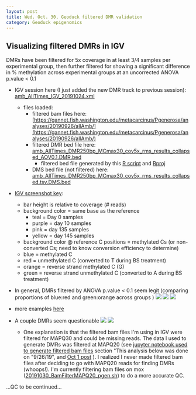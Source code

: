 ```yaml
---
layout: post
title: Wed. Oct. 30, Geoduck filtered DMR validation 
category: Geoduck epigenomics
---
```


## Visualizing filtered DMRs in IGV
DMRs have been filtered for 5x coverage in at least 3/4 samples per experimental group, then further filtered for showing a significant difference in % methylation across experimental groups at an uncorrected ANOVA p.value < 0.1

- IGV session here (I just added the new DMR track to previous session):  [amb_AllTimes_IGV_20191024.xml](https://github.com/shellywanamaker/Shelly_Pgenerosa/blob/master/analyses/Amb_all_determineDMRfindParams/amb_AllTimes_IGV_20191024.xml)
	- files loaded: 
		- filtered bam files here: [https://gannet.fish.washington.edu/metacarcinus/Pgenerosa/analyses/20190926/allAmb/](https://gannet.fish.washington.edu/metacarcinus/Pgenerosa/analyses/20190926/allAmb/)
		- filtered DMR bed file here: [amb_AllTimes_DMR250bp_MCmax30_cov5x_rms_results_collapsed_AOV0.1.DMR.bed](https://github.com/shellywanamaker/Shelly_Pgenerosa/blob/master/analyses/DMRs_heatmap/amb_AllTimes_DMR250bp_MCmax30_cov5x_rms_results_collapsed_AOV0.1.DMR.bed)
			- filtered bed file generated by this [R script](https://github.com/shellywanamaker/Shelly_Pgenerosa/blob/master/analyses/DMRs_heatmap/Oct29_MCmax30DMR_group_stats_allCombos.Rmd) and [Rproj](https://github.com/shellywanamaker/Shelly_Pgenerosa/blob/master/analyses/DMRs_heatmap/DMRs_heatmap.Rproj) 
		- DMS bed file (not filtered) here: [amb_AllTimes_DMR250bp_MCmax30_cov5x_rms_results_collapsed.tsv.DMS.bed](https://gannet.fish.washington.edu/metacarcinus/Pgenerosa/analyses/20191024/amb_AllTimes_DMR250bp_MCmax30_cov5x_rms_results_collapsed.tsv.DMS.bed)
- [IGV screenshot key](https://software.broadinstitute.org/software/igv/AlignmentData#coverage): 
	- bar height is relative to coverage (# reads)
	- background color = same base as the reference 
		- teal = Day 0 samples
		- purple = day 10 samples
		- pink = day 135 samples
		- yellow = day 145 samples
	- background color @ reference C positions = methylated Cs (or non-converted Cs; need to know conversion efficiency to determine)
	- blue =  methylated C 
	- red = unmethylated C (converted to T during BS treatment)
	- orange = reverse strand methylated C (G)
	- green = reverse strand unmethylated C (converted to A during BS treatment)
- In general, DMRs filtered by ANOVA p.value < 0.1 seem legit (comparing proportions of blue:red and green:orange across groups )
[![](https://raw.githubusercontent.com/shellywanamaker/Shelly_Pgenerosa/master/analyses/Amb_all_determineDMRfindParams/img/20191030/Screen%20Shot%202019-10-30%20at%204.20.00%20PM.png)](https://raw.githubusercontent.com/shellywanamaker/Shelly_Pgenerosa/master/analyses/Amb_all_determineDMRfindParams/img/20191030/Screen%20Shot%202019-10-30%20at%204.20.00%20PM.png)
[![](https://raw.githubusercontent.com/shellywanamaker/Shelly_Pgenerosa/master/analyses/Amb_all_determineDMRfindParams/img/20191030/Screen%20Shot%202019-10-30%20at%204.20.44%20PM.png)](https://raw.githubusercontent.com/shellywanamaker/Shelly_Pgenerosa/master/analyses/Amb_all_determineDMRfindParams/img/20191030/Screen%20Shot%202019-10-30%20at%204.20.44%20PM.png)
[![](https://raw.githubusercontent.com/shellywanamaker/Shelly_Pgenerosa/master/analyses/Amb_all_determineDMRfindParams/img/20191030/Screen%20Shot%202019-10-30%20at%204.21.17%20PM.png)](https://raw.githubusercontent.com/shellywanamaker/Shelly_Pgenerosa/master/analyses/Amb_all_determineDMRfindParams/img/20191030/Screen%20Shot%202019-10-30%20at%204.21.17%20PM.png)
- more examples [here](https://github.com/shellywanamaker/Shelly_Pgenerosa/tree/master/analyses/Amb_all_determineDMRfindParams/img/20191030)

- A couple DMRs seem questionable
[![](https://raw.githubusercontent.com/shellywanamaker/Shelly_Pgenerosa/master/analyses/Amb_all_determineDMRfindParams/img/20191030/Screen%20Shot%202019-10-30%20at%204.24.38%20PM.png)](https://raw.githubusercontent.com/shellywanamaker/Shelly_Pgenerosa/master/analyses/Amb_all_determineDMRfindParams/img/20191030/Screen%20Shot%202019-10-30%20at%204.24.38%20PM.png)
[![](https://raw.githubusercontent.com/shellywanamaker/Shelly_Pgenerosa/master/analyses/Amb_all_determineDMRfindParams/img/20191030/Screen%20Shot%202019-10-30%20at%204.47.38%20PM.png)](https://raw.githubusercontent.com/shellywanamaker/Shelly_Pgenerosa/master/analyses/Amb_all_determineDMRfindParams/img/20191030/Screen%20Shot%202019-10-30%20at%204.47.38%20PM.png)
	- One explanation is that the filtered bam files I'm using in IGV were filtered for MAPQ30 and could be missing reads. The data I used to generate DMRs was filtered at MAPQ20 (see [jupyter notebook used to generate filtered bam files](https://github.com/shellywanamaker/Shelly_Pgenerosa/blob/master/analyses/20190909_DMRallEPI_allc_minClst3.ipynb) section "This analysis below was done on "9/26/19", and [Oct 1 post](https://shellywanamaker.github.io/189th-post/) ). I realized I never made filtered bam files after deciding to go with MAPQ20 reads for finding DMRs (whoops!). I'm currently filtering bam files on mox ([20191030_BamFilterMAPQ20_pgen.sh](https://gannet.fish.washington.edu/metacarcinus/mox_jobs/20191030_BamFilterMAPQ20_pgen.sh)) to do a more accurate QC.   

...QC to be continued...